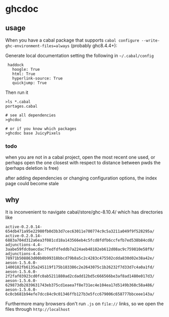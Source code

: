 # ghcdoc

## usage

When you have a cabal package that supports `cabal configure --write-ghc-environment-files=always` (probably ghc8.4.4+):

Generate local documentation setting the following in `~/.cabal/config`

     haddock
       hoogle: True
       html: True
       hyperlink-source: True
       quickjump: True

Then run it

```shell
>ls *.cabal
portages.cabal

# see all dependencies
>ghcdoc
```

```
# or if you know which packages
>ghcdoc base JuicyPixels
```


### todo

when you are not in a cabal project, open the most recent one used, or perhaps open the one
closest with respect to distance between pwds the (perhaps deletion is free)

after adding dependencies or changing configuration options, the index page could become stale

## why

It is inconvenient to navigate cabal/store/ghc-8.10.4/ which has directories like

```
active-0.2.0.14-654db471a95e22980fb0d3b3d7cec63011e700774c9c5a3211a049f9f528295a/
active-0.2.0.14-6883a704d312a6ea3f081cd18a143566eb4c5fcd8fdfb6ccfefb7ed538b84cd8/
adjunctions-4.4-3aabe59fdc0aecdac7fedfdfeddb7a224aeb48182eb612d08ac9c759810e58f9/
adjunctions-4.4-78971b508863d00b0b99318bbcd79b8a5c2c4283c475502cdda830d02e38a42e/
aeson-1.5.6.0-1400182fb6135a245119f175b183386c2e2643075c1b26232f7d33d7c4a0a1fd/
aeson-1.5.6.0-2f2faf03923cd0fc0ab5211880ad2cdadd12bd5c666566be3af8ad1480e017d3/
aeson-1.5.6.0-629873db2839631743eb375cd1eaea7f8e731ec4e104ea17d5149b368c58a486/
aeson-1.5.6.0-6c0cb681b94efe7dcc84c9c01346ffb127b3e5fcc679006c658777bbceee143a/
```

Furthermore many browsers don't run `.js` on `file://` links, so we open the files through `http://localhost`
